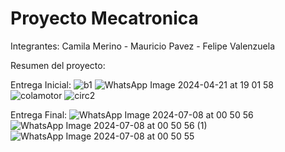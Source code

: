 # Proyecto Mecatronica
Integrantes: Camila Merino - Mauricio Pavez - Felipe Valenzuela

Resumen del proyecto:




Entrega Inicial:
![b1](https://github.com/Pipomcio/Mecatronica/assets/96321041/8243b818-9daf-495d-93da-d6bc2911f12f)
![WhatsApp Image 2024-04-21 at 19 01 58](https://github.com/Pipomcio/Mecatronica/assets/96321041/aa597eaa-4416-4f5e-b500-1bd8ae5f8678)
![colamotor](https://github.com/Pipomcio/Mecatronica/assets/96321041/04daffd8-0d66-49f7-b512-29e3f0abb9e5)
![circ2](https://github.com/Pipomcio/Mecatronica/assets/96321041/01655ebc-f5b3-4306-8aa0-fbcc691bf8a4)

Entrega Final:
![WhatsApp Image 2024-07-08 at 00 50 56](https://github.com/Pipomcio/Mecatronica/assets/96321041/e5c441b9-a4ac-4b34-9e8d-56dcec2b1bc7)
![WhatsApp Image 2024-07-08 at 00 50 56 (1)](https://github.com/Pipomcio/Mecatronica/assets/96321041/7bda554d-a30d-4e85-ba84-94217bf1adae)
![WhatsApp Image 2024-07-08 at 00 50 55](https://github.com/Pipomcio/Mecatronica/assets/96321041/3202f3d3-9a96-4f99-87aa-168674539937)
